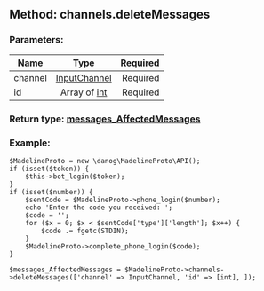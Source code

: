 ## Method: channels.deleteMessages  

### Parameters:

| Name     |    Type       | Required |
|----------|:-------------:|---------:|
|channel|[InputChannel](../types/InputChannel.md) | Required|
|id|Array of [int](../types/int.md) | Required|


### Return type: [messages\_AffectedMessages](../types/messages\_AffectedMessages.md)

### Example:


```
$MadelineProto = new \danog\MadelineProto\API();
if (isset($token)) {
    $this->bot_login($token);
}
if (isset($number)) {
    $sentCode = $MadelineProto->phone_login($number);
    echo 'Enter the code you received: ';
    $code = '';
    for ($x = 0; $x < $sentCode['type']['length']; $x++) {
        $code .= fgetc(STDIN);
    }
    $MadelineProto->complete_phone_login($code);
}

$messages_AffectedMessages = $MadelineProto->channels->deleteMessages(['channel' => InputChannel, 'id' => [int], ]);
```